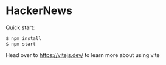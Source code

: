 # HackerNews

Quick start:

```
$ npm install
$ npm start
```

Head over to https://vitejs.dev/ to learn more about using vite
